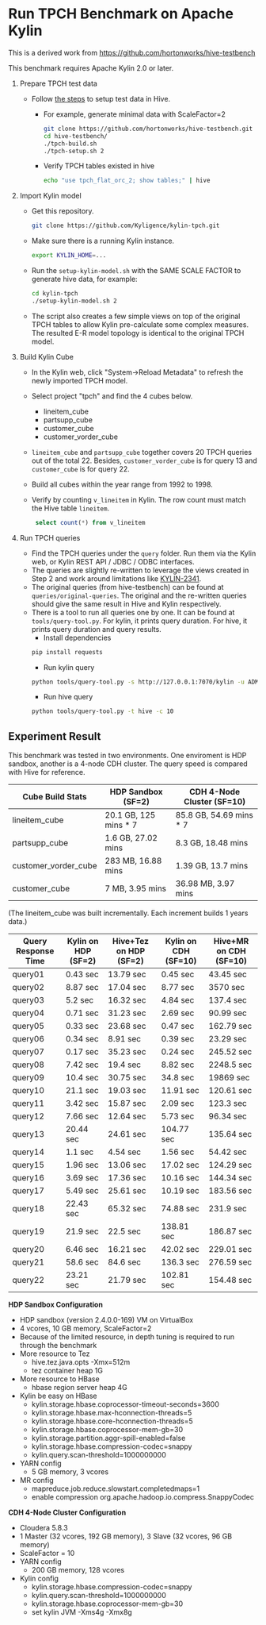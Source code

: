 # Run TPCH Benchmark on Apache Kylin

This is a derived work from https://github.com/hortonworks/hive-testbench

This benchmark requires Apache Kylin 2.0 or later.

1. Prepare TPCH test data

   - Follow [the steps](https://github.com/hortonworks/hive-testbench) to setup test data in Hive.
     - For example, generate minimal data with ScaleFactor=2
       ```sh
       git clone https://github.com/hortonworks/hive-testbench.git
       cd hive-testbench/
       ./tpch-build.sh
       ./tpch-setup.sh 2
       ```

     - Verify TPCH tables existed in hive
       ```sh
       echo "use tpch_flat_orc_2; show tables;" | hive
       ```

2. Import Kylin model

   - Get this repository.
     ```sh
     git clone https://github.com/Kyligence/kylin-tpch.git
     ```

   - Make sure there is a running Kylin instance.

     ```sh
     export KYLIN_HOME=...
     ```

   - Run the `setup-kylin-model.sh` with the SAME SCALE FACTOR to generate hive data, for example:

     ```sh
     cd kylin-tpch
     ./setup-kylin-model.sh 2
     ```

   - The script also creates a few simple views on top of the original TPCH tables to allow Kylin pre-calculate some complex measures. The resulted E-R model topology is identical to the original TPCH model.

3. Build Kylin Cube

   -  In the Kylin web, click "System->Reload Metadata" to refresh the newly imported TPCH model.

   -  Select project "tpch" and find the 4 cubes below.
      - lineitem_cube
      - partsupp_cube
      - customer_cube
      - customer_vorder_cube

   -  `lineitem_cube` and `partsupp_cube` together covers 20 TPCH queries out of the total 22. Besides, `customer_vorder_cube` is for query 13 and `customer_cube` is for query 22.

   -  Build all cubes within the year range from 1992 to 1998.

   -  Verify by counting `v_lineitem` in Kylin. The row count must match the Hive table `lineitem`.

      ```sql
       select count(*) from v_lineitem
      ```

4. Run TPCH queries

   - Find the TPCH queries under the `query` folder. Run them via the Kylin web, or Kylin REST API / JDBC / ODBC interfaces.
   - The queries are slightly re-written to leverage the views created in Step 2 and work around limitations like [KYLIN-2341](https://issues.apache.org/jira/browse/KYLIN-2341).
   - The original queries (from hive-testbench) can be found at `queries/original-queries`. The original and the re-written queries should give the same result in Hive and Kylin respectively.
   - There is a tool to run all queries one by one. It can be found at `tools/query-tool.py`. For kylin, it prints query duration. For hive, it prints query duration and query results.
     * Install dependencies
     ```sh
     pip install requests
     ```
     * Run kylin query
     ```sh
     python tools/query-tool.py -s http://127.0.0.1:7070/kylin -u ADMIN -p KYLIN -d queries -o tpch -r 3 -t kylin
     ```
     * Run hive query
     ```sh
     python tools/query-tool.py -t hive -c 10
     ```



## Experiment Result

This benchmark was tested in two environments. One enviroment is HDP sandbox, another is a 4-node CDH cluster. The query speed is compared with Hive for reference.

| Cube Build Stats     | HDP Sandbox (SF=2)    | CDH 4-Node Cluster (SF=10) |
| -------------------- | --------------------- | -------------------------- |
| lineitem_cube        | 20.1 GB, 125 mins * 7 | 85.8 GB, 54.69 mins * 7    |
| partsupp_cube        | 1.6 GB, 27.02 mins    | 8.3 GB, 18.48 mins         |
| customer_vorder_cube | 283 MB, 16.88 mins    | 1.39 GB, 13.7 mins         |
| customer_cube        | 7 MB, 3.95 mins       | 36.98 MB, 3.97 mins        |

(The lineitem_cube was built incrementally. Each increment builds 1 years data.)

| Query Response Time | Kylin on HDP (SF=2) | Hive+Tez on HDP (SF=2) | Kylin on CDH (SF=10) | Hive+MR on CDH (SF=10) |
| ------------------- | ------------------- | ---------------------- | -------------------- | ---------------------- |
| query01             | 0.43 sec            | 13.79 sec              | 0.45 sec             | 43.45 sec              |
| query02             | 8.87 sec            | 17.04 sec              | 8.77 sec             | 3570 sec               |
| query03             | 5.2 sec             | 16.32 sec              | 4.84 sec             | 137.4 sec              |
| query04             | 0.71 sec            | 31.23 sec              | 2.69 sec             | 90.99 sec              |
| query05             | 0.33 sec            | 23.68 sec              | 0.47 sec             | 162.79 sec             |
| query06             | 0.34 sec            | 8.91 sec               | 0.39 sec             | 23.29 sec              |
| query07             | 0.17 sec            | 35.23 sec              | 0.24 sec             | 245.52 sec             |
| query08             | 7.42 sec            | 19.4 sec               | 8.82 sec             | 2248.5 sec             |
| query09             | 10.4 sec            | 30.75 sec              | 34.8 sec             | 19869 sec              |
| query10             | 21.1 sec            | 19.03 sec              | 11.91 sec            | 120.61 sec             |
| query11             | 3.42 sec            | 15.87 sec              | 2.09 sec             | 123.3 sec              |
| query12             | 7.66 sec            | 12.64 sec              | 5.73 sec             | 96.34 sec              |
| query13             | 20.44 sec           | 24.61 sec              | 104.77 sec           | 135.64 sec             |
| query14             | 1.1 sec             | 4.54 sec               | 1.56 sec             | 54.42 sec              |
| query15             | 1.96 sec            | 13.06 sec              | 17.02 sec            | 124.29 sec             |
| query16             | 3.69 sec            | 17.36 sec              | 10.16 sec            | 144.34 sec             |
| query17             | 5.49 sec            | 25.61 sec              | 10.19 sec            | 183.56 sec             |
| query18             | 22.43 sec           | 65.32 sec              | 74.88 sec            | 231.9 sec              |
| query19             | 21.9 sec            | 22.5 sec               | 138.81 sec           | 186.87 sec             |
| query20             | 6.46 sec            | 16.21 sec              | 42.02 sec            | 229.01 sec             |
| query21             | 58.6 sec            | 84.6 sec               | 136.3 sec            | 276.59 sec             |
| query22             | 23.21 sec           | 21.79 sec              | 102.81 sec           | 154.48 sec             |


**HDP Sandbox Configuration**

* HDP sandbox (version 2.4.0.0-169) VM on VirtualBox
* 4 vcores, 10 GB memory, ScaleFactor=2
* Because of the limited resource, in depth tuning is required to run through the benchmark
* More resource to Tez
  * hive.tez.java.opts -Xmx=512m
  * tez container heap 1G
* More resource to HBase
  - hbase region server heap 4G
* Kylin be easy on HBase
  * kylin.storage.hbase.coprocessor-timeout-seconds=3600
  * kylin.storage.hbase.max-hconnection-threads=5
  * kylin.storage.hbase.core-hconnection-threads=5
  * kylin.storage.hbase.coprocessor-mem-gb=30
  * kylin.storage.partition.aggr-spill-enabled=false
  * kylin.storage.hbase.compression-codec=snappy
  * kylin.query.scan-threshold=1000000000
* YARN config
  * 5 GB memory, 3 vcores
* MR config
  * mapreduce.job.reduce.slowstart.completedmaps=1
  * enable compression org.apache.hadoop.io.compress.SnappyCodec

**CDH 4-Node Cluster Configuration**

- Cloudera 5.8.3
- 1 Master (32 vcores, 192 GB memory), 3 Slave (32 vcores, 96 GB memory)
- ScaleFactor = 10
- YARN config
  * 200 GB memory, 128 vcores
- Kylin config
  * kylin.storage.hbase.compression-codec=snappy
  * kylin.query.scan-threshold=1000000000
  * kylin.storage.hbase.coprocessor-mem-gb=30
  * set kylin JVM -Xms4g -Xmx8g

